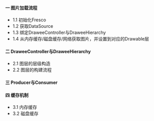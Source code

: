 #### 一 图片加载流程
- 1.1 初始化Fresco
- 1.2 获取DataSource
- 1.3 绑定DraweeController与DraweeHierarchy
- 1.4 从内存缓存/磁盘缓存/网络获取图片，并设置到对应的Drawable层
#### 二 DraweeController与DraweeHierarchy
- 2.1 图层的层级构造
- 2.2 图层的构建流程
#### 三 Producer与Consumer

#### 四 缓存机制
- 3.1 内存缓存
- 3.2 磁盘缓存